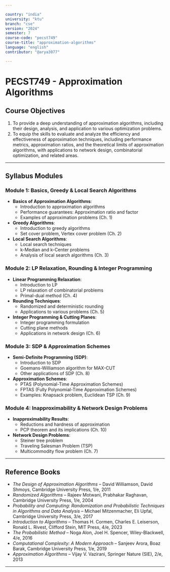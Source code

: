 ```yaml
---

country: "india"
university: "ktu"
branch: "cse"
version: "2024"
semester: 7
course-code: "pecst749"
course-title: "approximation-algorithms"
language: "english"
contributor: "@arya3077"

---
```


# PECST749 - Approximation Algorithms

## Course Objectives

1. To provide a deep understanding of approximation algorithms, including their design, analysis, and application to various optimization problems.  
2. To equip the skills to evaluate and analyze the efficiency and effectiveness of approximation techniques, including performance metrics, approximation ratios, and the theoretical limits of approximation algorithms, with applications to network design, combinatorial optimization, and related areas.  

---

## Syllabus Modules

### Module 1: Basics, Greedy & Local Search Algorithms

- **Basics of Approximation Algorithms**:  
  - Introduction to approximation algorithms  
  - Performance guarantees: Approximation ratio and factor  
  - Examples of approximation problems (Ch. 1)  
- **Greedy Algorithms**:  
  - Introduction to greedy algorithms  
  - Set cover problem, Vertex cover problem (Ch. 2)  
- **Local Search Algorithms**:  
  - Local search techniques  
  - k-Median and k-Center problems  
  - Analysis of local search algorithms (Ch. 3)  

### Module 2: LP Relaxation, Rounding & Integer Programming 

- **Linear Programming Relaxation**:  
  - Introduction to LP  
  - LP relaxation of combinatorial problems  
  - Primal-dual method (Ch. 4)  
- **Rounding Techniques**:  
  - Randomized and deterministic rounding  
  - Applications to various problems (Ch. 5)  
- **Integer Programming & Cutting Planes**:  
  - Integer programming formulation  
  - Cutting plane methods  
  - Applications in network design (Ch. 6)  

### Module 3: SDP & Approximation Schemes 

- **Semi-Definite Programming (SDP)**:  
  - Introduction to SDP  
  - Goemans-Williamson algorithm for MAX-CUT  
  - Other applications of SDP (Ch. 8)  
- **Approximation Schemes**:  
  - PTAS (Polynomial-Time Approximation Schemes)  
  - FPTAS (Fully Polynomial-Time Approximation Schemes)  
  - Examples: Knapsack problem, Euclidean TSP (Ch. 9)  

### Module 4: Inapproximability & Network Design Problems 
- **Inapproximability Results**:  
  - Reductions and hardness of approximation  
  - PCP theorem and its implications (Ch. 10)  
- **Network Design Problems**:  
  - Steiner tree problem  
  - Traveling Salesman Problem (TSP)  
  - Multicommodity flow problem (Ch. 7)  

---

## Reference Books

- *The Design of Approximation Algorithms* – David Williamson, David Shmoys, Cambridge University Press, 1/e, 2011  
- *Randomized Algorithms* – Rajeev Motwani, Prabhakar Raghavan, Cambridge University Press, 1/e, 2004  
- *Probability and Computing: Randomization and Probabilistic Techniques in Algorithms and Data Analysis* – Michael Mitzenmacher, Eli Upfal, Cambridge University Press, 3/e, 2017  
- *Introduction to Algorithms* – Thomas H. Cormen, Charles E. Leiserson, Ronald L. Rivest, Clifford Stein, MIT Press, 4/e, 2023  
- *The Probabilistic Method* – Noga Alon, Joel H. Spencer, Wiley-Blackwell, 4/e, 2016  
- *Computational Complexity: A Modern Approach* – Sanjeev Arora, Boaz Barak, Cambridge University Press, 1/e, 2019  
- *Approximation Algorithms* – Vijay V. Vazirani, Springer Nature (SIE), 2/e, 2013  

---
